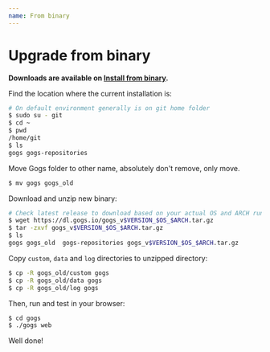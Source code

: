 ```yaml
---
name: From binary
---
```


# Upgrade from binary

**Downloads are available on [Install from binary](/docs/installation/install_from_binary).**

Find the location where the current installation is:

```bash
# On default environment generally is on git home folder
$ sudo su - git
$ cd ~
$ pwd
/home/git
$ ls
gogs gogs-repositories
```

Move Gogs folder to other name, absolutely don't remove, only move.

```bash
$ mv gogs gogs_old
```

Download and unzip new binary:

```bash
# Check latest release to download based on your actual OS and ARCH running
$ wget https://dl.gogs.io/gogs_v$VERSION_$OS_$ARCH.tar.gz
$ tar -zxvf gogs_v$VERSION_$OS_$ARCH.tar.gz
$ ls
gogs gogs_old  gogs-repositories gogs_v$VERSION_$OS_$ARCH.tar.gz
```

Copy `custom`, `data` and `log` directories to unzipped directory:

```bash
$ cp -R gogs_old/custom gogs
$ cp -R gogs_old/data gogs
$ cp -R gogs_old/log gogs
```

Then, run and test in your browser:

```bash
$ cd gogs
$ ./gogs web
```

Well done!
